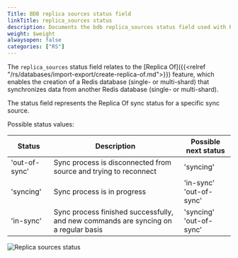 ```yaml
---
Title: BDB replica sources status field
linkTitle: replica_sources status
description: Documents the bdb replica_sources status field used with Redis Enterprise Software REST API calls.
weight: $weight
alwaysopen: false
categories: ["RS"]
---
```


The `replica_sources` status field relates to the [Replica Of]({{<relref "/rs/databases/import-export/create-replica-of.md">}}) feature, which enables the creation of a Redis database (single- or multi-shard) that synchronizes data from another Redis database (single- or multi-shard).

The status field represents the Replica Of sync status for a specific sync source.

Possible status values:

| Status | Description | Possible next status |
|--------|-------------|----------------------|
| 'out-of-sync' | Sync process is disconnected from source and trying to reconnect | 'syncing' |
| 'syncing' | Sync process is in progress | 'in-sync' <br />'out-of-sync' |
| 'in-sync' | Sync process finished successfully, and new commands are syncing on a regular basis | 'syncing' <br />'out-of-sync'

![Replica sources status](/images/rs/rest-api-replica-sources-status.png#no-click "Replica sources status")
